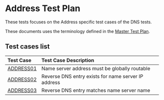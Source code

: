 # Address Test Plan

These tests focuses on the Address specific test cases of the DNS tests.

These documents uses the terminology defined in the [Master Test Plan].


[Master Test Plan]:             ../MasterTestPlan.md
[Test Case README]:             ../README.md

## Test cases list

<!-- Table generated by script updateTestPlanReadme.pl from Zonemaster/Zonemaster utils directory -->

|Test Case |Test Case Description|
|:---------|:--------------------|
|[ADDRESS01](address01.md)|Name server address must be globally routable|
|[ADDRESS02](address02.md)|Reverse DNS entry exists for name server IP address|
|[ADDRESS03](address03.md)|Reverse DNS entry matches name server name|
